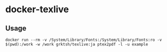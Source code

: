 # docker-texlive

## Usage

```console
docker run --rm -v /System/Library/Fonts:/System/Library/Fonts:ro -v $(pwd):/work -w /work grktsh/texlive:ja ptex2pdf -l -u example
```
